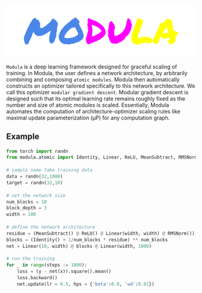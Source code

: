 <picture>
  <source media="(prefers-color-scheme: dark)" srcset="logo/modula.svg">
  <source media="(prefers-color-scheme: light)" srcset="logo/modula_light.svg">
  <img alt="modula logo" src="logo/modula.svg">
</picture>

`Modula` is a deep learning framework designed for graceful scaling of training. In Modula, the user defines a network architecture, by arbitrarily combining and composing `atomic modules`. Modula then automatically constructs an optimizer tailored specifically to this network architecture. We call this optimizer `modular gradient descent`. Modular gradient descent is designed such that its optimal learning rate remains roughly fixed as the number and size of atomic modules is scaled. Essentially, Modula automates the computation of architecture-optimizer scaling rules like maximal update parameterization (μP) for any computation graph.

## Example

```python
from torch import randn
from modula.atomic import Identity, Linear, ReLU, MeanSubtract, RMSNorm

# sample some fake training data
data = randn(32,1000)
target = randn(32,10)

# set the network size
num_blocks = 10
block_depth = 3
width = 100

# define the network architecture
residue = (MeanSubtract() @ ReLU() @ Linear(width, width) @ RMSNorm()) ** block_depth
blocks = (Identity() + 1/num_blocks * residue) ** num_blocks
net = Linear(10, width) @ blocks @ Linear(width, 1000)

# run the training
for _ in range(steps := 1000):
    loss = (y - net(x)).square().mean()
    loss.backward()
    net.update(lr = 0.5, hps = {'beta':0.9, 'wd':0.01})
```
